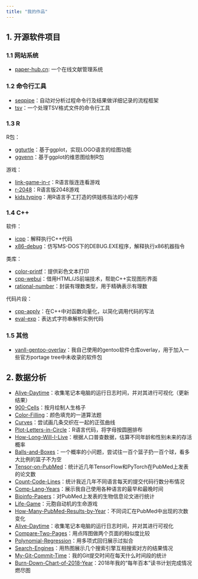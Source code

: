 ```yaml
---
title: "我的作品"
---
```


## 1. 开源软件项目

### 1.1 网站系统

* [paper-hub.cn](https://github.com/yanlinlin82/paper-hub.cn): 一个在线文献管理系统

### 1.2 命令行工具

* [seqpipe](https://github.com/yanlinlin82/seqpipe)：自动对分析过程命令行及结果做详细记录的流程框架
* [tsv](https://github.com/yanlinlin82/tsv)：一个处理TSV格式文件的命令行工具

### 1.3 R

R包：

* [ggturtle](https://github.com/yanlinlin82/ggturtle)：基于ggplot，实现LOGO语言的绘图功能
* [ggvenn](https://github.com/yanlinlin82/ggvenn)：基于ggplot的维恩图绘制R包

游戏：

* [link-game-in-r](https://github.com/yanlinlin82/link-game-in-r)：R语言版连连看游戏
* [r-2048](https://github.com/yanlinlin82/r-2048)：R语言版2048游戏
* [kids.typing](https://github.com/yanlinlin82/kids.typing)：用R语言手工打造的供娃练指法的小程序

### 1.4 C++

软件：

* [icpp](https://github.com/yanlinlin82/icpp)：解释执行C++代码
* [x86-debug](https://github.com/yanlinlin82/x86-debug)：仿写MS-DOS下的DEBUG.EXE程序，解释执行x86机器指令

类库：

* [color-printf](https://github.com/yanlinlin82/color-printf)：提供彩色文本打印
* [cpp-webui](https://github.com/yanlinlin82/cpp-webui)：借用HTML/JS前端技术，帮助C++实现图形界面
* [rational-number](https://github.com/yanlinlin82/rational-number)：封装有理数类型，用于精确表示有理数

代码片段：

* [cpp-apply](https://github.com/yanlinlin82/cpp-apply)：在C++中对函数向量化，以简化调用代码的写法
* [eval-exp](https://github.com/yanlinlin82/eval-exp)：表达式字符串解析实例代码

### 1.5 其他

* [yanll-gentoo-overlay](https://github.com/yanlinlin82/yanll-gentoo-overlay)：我自己使用的gentoo软件仓库overlay，用于加入一些官方portage tree中未收录的软件包

## 2. 数据分析

* [Alive-Daytime](https://github.com/yanlinlin82/191205a_Alive-Daytime)：收集笔记本电脑的运行日志时间，并对其进行可视化（更新结果）
* [900-Cells](https://github.com/yanlinlin82/191019a_900-Cells)：按月绘制人生格子
* [Color-Filling](https://github.com/yanlinlin82/191017a_Color-Filling)：颜色填充的一道算法题
* [Curves](https://github.com/yanlinlin82/191016a_Curves)：尝试画几条交织在一起的正弦曲线
* [Plot-Letters-in-Circle](https://github.com/yanlinlin82/190928a_Plot-Letters-in-Circle)：R语言代码，将字母按圆圈排布
* [How-Long-Will-I-Live](https://github.com/yanlinlin82/190926a_How-Long-Will-I-Live)：根据人口普查数据，估算不同年龄和性别未来的存活概率
* [Balls-and-Boxes](https://github.com/yanlinlin82/190925a_Balls-and-Boxes)：一个概率的小问题，尝试往一百个篮子扔一百个球，看多大比例的篮子不为空
* [Tensor-on-PubMed](https://github.com/yanlinlin82/190920a_Tensor-on-PubMed)：统计近几年TensorFlow和PyTorch在PubMed上发表的论文数
* [Count-Code-Lines](https://github.com/yanlinlin82/190911a_Count-Code-Lines)：统计我近几年不同语言每天的提交代码行数分布情况
* [Comp-Lang-Years](https://github.com/yanlinlin82/190907a_Comp-Lang-Years)：展示我自己使用各种语言的最早和最晚时间
* [Bioinfo-Papers](https://github.com/yanlinlin82/190825a_Bioinfo-Papers)：对PubMed上发表的生物信息论文进行统计
* [Life-Game](https://github.com/yanlinlin82/190824a_Life-Game)：元胞自动机的生命游戏
* [How-Many-PubMed-Results-by-Year](https://github.com/yanlinlin82/190823a_How-Many-PubMed-Results-by-Year)：不同词汇在PubMed中出现的次数变化
* [Alive-Daytime](https://github.com/yanlinlin82/190822a_Alive-Daytime)：收集笔记本电脑的运行日志时间，并对其进行可视化
* [Compare-Two-Pages](https://github.com/yanlinlin82/190821a_Compare-Two-Pages)：用点阵图做两个页面的相似度比较
* [Polynomial-Regression](https://github.com/yanlinlin82/190812a_Polynomial-Regression)：用多项式回归展示过拟合
* [Search-Engines](https://github.com/yanlinlin82/190805a_Search-Engines)：用热图展示几个搜索引擎互相搜索对方的结果情况
* [My-Git-Commit-Time](https://github.com/yanlinlin82/190803a_My-Git-Commit-Time)：我的Git提交时间在每天什么时间段的统计
* [Burn-Down-Chart-of-2018-Year](https://github.com/yanlinlin82/181231a_Burn-Down-Chart-of-2018-Year)：2018年我的“每年百本”读书计划完成情况燃尽图
